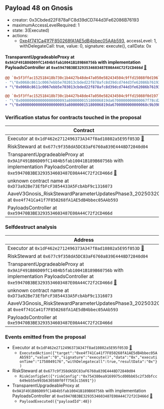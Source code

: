 ## Payload 48 on Gnosis

- creator: 0x3Cbded22F878aFC8d39dCD744d3Fe62086B76193
- maximumAccessLevelRequired: 1
- state: 3(Executed)
- actions:
  - [0xe4f741Ca41f7F850268fA1AE5dB4bbec05AAb593](https://gnosisscan.io/tx/0xe4f741Ca41f7F850268fA1AE5dB4bbec05AAb593), accessLevel: 1, withDelegateCall: true, value: 0, signature: execute(), callData: 0x

#### TransparentUpgradeableProxy at `0x9A1F491B86D09fC1484b5fab10041B189B60756b` with implementation PayloadsController at `0xe59470B3BE3293534603487E00A44C72f2CD466d` [:ghost:](https://github.com/bgd-labs/aave-address-book  "GovernanceV3Gnosis.PAYLOADS_CONTROLLER")

```diff
@@ `0x5f3ffac152518418b730c1b4427b48de47a050e582434504c9ffd15088f0d196` raw  @@
- "\"0x0068c8611c0067ebb5e702013cbded22f878afc8d39dcd744d3fe62086b76193\""
+ "\"0x0068c8611c0067ebb5e703013cbded22f878afc8d39dcd744d3fe62086b76193\""

@@ `0x5f3ffac152518418b730c1b4427b48de47a050e582434504c9ffd15088f0d197` raw  @@
- "\"0x000000000000000000093a800000015180006819da6700000000000067f78cd2\""
+ "\"0x000000000000000000093a800000015180006819da6700000000000068c9b398\""

```
### Verification status for contracts touched in the proposal

| Contract | Status |
|---------|------------|
| Executor at `0x1dF462e2712496373A347f8ad10802a5E95f053D` [:ghost:](https://github.com/bgd-labs/aave-address-book  "AaveV3Gnosis.ACL_ADMIN") | Contract |
| RiskSteward at `0x677c9f358dA5DC83aF6760a839E4448D72840d04` | Contract |
| TransparentUpgradeableProxy at `0x9A1F491B86D09fC1484b5fab10041B189B60756b` with implementation PayloadsController at `0xe59470B3BE3293534603487E00A44C72f2CD466d` [:ghost:](https://github.com/bgd-labs/aave-address-book  "GovernanceV3Gnosis.PAYLOADS_CONTROLLER") | Contract |
| unknown contract name at `0xD73a92Be73EfbFcF3854433A5FcbAbF9c1316073` | EOA |
| AaveV3Gnosis_RiskStewardParameterUpdatesPhase3_20250320 at `0xe4f741Ca41f7F850268fA1AE5dB4bbec05AAb593` | Contract |
| PayloadsController at `0xe59470B3BE3293534603487E00A44C72f2CD466d` | Contract |

### Selfdestruct analysis

| Address | Result |
|---------|------------|
| Executor at `0x1dF462e2712496373A347f8ad10802a5E95f053D` [:ghost:](https://github.com/bgd-labs/aave-address-book  "AaveV3Gnosis.ACL_ADMIN") | DelegateCall |
| RiskSteward at `0x677c9f358dA5DC83aF6760a839E4448D72840d04` | DelegateCall |
| TransparentUpgradeableProxy at `0x9A1F491B86D09fC1484b5fab10041B189B60756b` with implementation PayloadsController at `0xe59470B3BE3293534603487E00A44C72f2CD466d` [:ghost:](https://github.com/bgd-labs/aave-address-book  "GovernanceV3Gnosis.PAYLOADS_CONTROLLER") | DelegateCall |
| unknown contract name at `0xD73a92Be73EfbFcF3854433A5FcbAbF9c1316073` | Empty |
| AaveV3Gnosis_RiskStewardParameterUpdatesPhase3_20250320 at `0xe4f741Ca41f7F850268fA1AE5dB4bbec05AAb593` | Safe |
| PayloadsController at `0xe59470B3BE3293534603487E00A44C72f2CD466d` | Safe |

### Events emitted from the proposal

- Executor at `0x1dF462e2712496373A347f8ad10802a5E95f053D` [:ghost:](https://github.com/bgd-labs/aave-address-book  "AaveV3Gnosis.ACL_ADMIN")
  - `ExecutedAction({"target":"0xe4f741Ca41f7F850268fA1AE5dB4bbec05AAb593","value":"0","signature":"execute()","data":"0x","executionTime":"1758049176","withDelegatecall":true,"resultData":"0x"})`
- RiskSteward at `0x677c9f358dA5DC83aF6760a839E4448D72840d04`
  - `RiskConfigSet({"riskConfig":"0x754380ea9169975cd00bb65c2f3dbfcc649eb55e993b630580f0ff7563c15691"})`
- TransparentUpgradeableProxy at `0x9A1F491B86D09fC1484b5fab10041B189B60756b` with implementation PayloadsController at `0xe59470B3BE3293534603487E00A44C72f2CD466d` [:ghost:](https://github.com/bgd-labs/aave-address-book  "GovernanceV3Gnosis.PAYLOADS_CONTROLLER")
  - `PayloadExecuted({"payloadId":48})`
